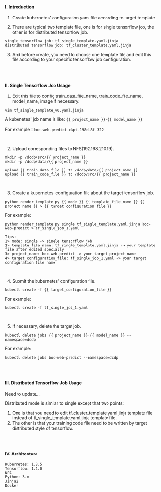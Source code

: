 #### I. Introduction
1. Create kubernetes' configuration yaml file according to target template.

2. There are typical two template file, one is for single tensorflow job, the other is for distributed tensorflow job.

  ```shell
  single tensorflow job: tf_single_template.yaml.jinja
  distributed tensorflow job: tf_cluster_template.yaml.jinja
  ```

3. And before create, you need to choose one template file and edit this file according to your specific tensorflow job configuration.


<br>
<br>

#### II. Single Tensorflow Job Usage

1. Edit this file to config train_data_file_name, train_code_file_name, model_name, image if necessary.

  ```shell
  vim tf_single_template_v0.yaml.jinja
  ```

  A kubenetes' job name is like: `{{ project_name }}-{{ model_name }}`

  For example：`boc-web-predict-ckpt-198d-8f-322`

  <br>



2. Upload corresponding files to NFS(192.168.210.19).

  ```shell
  mkdir -p /dcdp/src/{{ project_name }}
  mkdir -p /dcdp/data/{{ project_name }}

  upload {{ train_data_file }} to /dcdp/data/{{ project_name }}
  upload {{ train_code_file }} to /dcdp/src/{{ project_name }}
  ```

  <br>


3. Create a kubernetes' configuration file about the target tensorflow job.

  ```shell
  python render_template.py {{ mode }} {{ template_file_name }} {{ project_name }} > {{ target_configuration_file }}
  ```

  For example:

  ```shell
  python render_template.py single tf_single_template.yaml.jinja boc-web-predict > tf_single_job_1.yaml

  Tips:
  1> mode: single -> single tensorflow job
  2> template_file_name: tf_single_template.yaml.jinja -> your template file after edited specially
  3> project_name: boc-web-predict -> your target project name
  4> target_configuration_file: tf_single_job_1.yaml -> your target configuration file name
  ```

  <br>



4. Submit the kubernetes' configuration file.

```shell
kubectl create -f {{ target_configuration_file }}
```

For example: 

```shell
kubectl create -f tf_single_job_1.yaml
```

<br>

5. If necessary, delete the target job.

```shell
kubectl delete jobs {{ project_name }}-{{ model_name }} --namespace=dcdp
```

For example:

```shell
kubectl delete jobs boc-web-predict --namespace=dcdp
```





<br><br>

#### III. Distributed Tensorflow Job Usage

Need to update...



Distributed mode is similar to single except that two points:

1.  One is that you need to edit tf_cluster_template.yaml.jinja template file instead of tf_single_template.yaml.jinja template file.
2.  The other is that your training code file need to be written by target distributed style of tensorflow.




<br>

<br>

#### IV. Architecture

```
Kubernetes: 1.8.5
Tensorflow: 1.4.0
NFS
Python: 3.x
Jinja2
Docker
```

